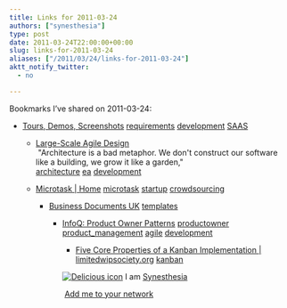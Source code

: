 ```yaml
---
title: Links for 2011-03-24
authors: ["synesthesia"]
type: post
date: 2011-03-24T22:00:00+00:00
slug: links-for-2011-03-24 
aliases: ["/2011/03/24/links-for-2011-03-24"]
aktt_notify_twitter:
  - no

---
```

Bookmarks I&#8217;ve shared on 2011-03-24:

  * [Tours, Demos, Screenshots][1] 
    [requirements][2] [development][3] [SAAS][4] </li> 
    
      * [Large-Scale Agile Design][5]  
        &nbsp;"Architecture is a bad metaphor. We don't construct our software like a building, we grow it like a garden,"&nbsp;  
        [architecture][6] [ea][7] [development][3] 
      * [Microtask | Home][8] 
        [microtask][9] [startup][10] [crowdsourcing][11] </li> 
        
          * [Business Documents UK][12] 
            [templates][13] </li> 
            
              * [InfoQ: Product Owner Patterns][14] 
                [productowner][15] [product_management][16] [agile][17] [development][3] </li> 
                
                  * [Five Core Properties of a Kanban Implementation | limitedwipsociety.org][18] 
                    [kanban][19] </li> </ul> 
                    
                    <p class="deliciouslink">
                      <a href="https://del.icio.us/synesthesia" title="See all my bookmarks on del.icio.us"><img src="https://www.synesthesia.co.uk/images/deliciousicon.jpg" alt="Delicious icon" /></a>&nbsp;I am <a href="https://del.icio.us/synesthesia" title="See all my bookmarks on del.icio.us">Synesthesia</a>
                    </p>
                    
                    <p class="deliciouslink">
                      <a href="https://del.icio.us/network?add=synesthesia" title="Add me to your del.icio.us network"><img src="https://www.synesthesia.co.uk/images/add.gif" alt="" /></a>&nbsp;<a href="https://del.icio.us/network?add=synesthesia" title="Add me to your del.icio.us network">Add me to your network</a>
                    </p>

 [1]: https://www.gatherspace.com/index.html
 [2]: https://www.delicious.com/synesthesia/requirements
 [3]: https://www.delicious.com/synesthesia/development
 [4]: https://www.delicious.com/synesthesia/SAAS
 [5]: https://www.infoq.com/articles/large-scale-agile-design-and-architecture
 [6]: https://www.delicious.com/synesthesia/architecture
 [7]: https://www.delicious.com/synesthesia/ea
 [8]: https://www.microtask.com/homexqxq1
 [9]: https://www.delicious.com/synesthesia/microtask
 [10]: https://www.delicious.com/synesthesia/startup
 [11]: https://www.delicious.com/synesthesia/crowdsourcing
 [12]: https://business-docs.co.uk/
 [13]: https://www.delicious.com/synesthesia/templates
 [14]: https://www.infoq.com/news/2011/03/product-owner-patterns
 [15]: https://www.delicious.com/synesthesia/productowner
 [16]: https://www.delicious.com/synesthesia/product_management
 [17]: https://www.delicious.com/synesthesia/agile
 [18]: https://www.limitedwipsociety.org/2010/04/11/five-core-properties-of-a-kanban-implementation
 [19]: https://www.delicious.com/synesthesia/kanban